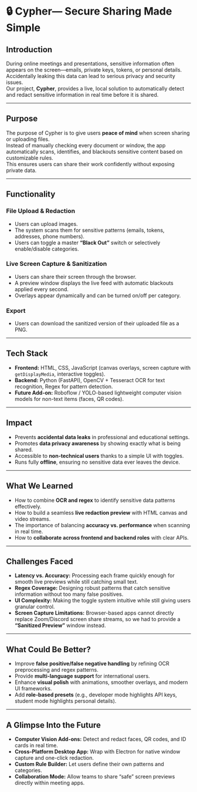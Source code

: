 # 🔒 Cypher— Secure Sharing Made Simple

## Introduction
During online meetings and presentations, sensitive information often appears on the screen—emails, private keys, tokens, or personal details. Accidentally leaking this data can lead to serious privacy and security issues.  
Our project, **Cypher**, provides a live, local solution to automatically detect and redact sensitive information in real time before it is shared.

---

## Purpose
The purpose of Cypher is to give users **peace of mind** when screen sharing or uploading files.  
Instead of manually checking every document or window, the app automatically scans, identifies, and blackouts sensitive content based on customizable rules.  
This ensures users can share their work confidently without exposing private data.

---

## Functionality

### **File Upload & Redaction**
- Users can upload images.  
- The system scans them for sensitive patterns (emails, tokens, addresses, phone numbers).  
- Users can toggle a master **“Black Out”** switch or selectively enable/disable categories.  

### **Live Screen Capture & Sanitization**
- Users can share their screen through the browser.  
- A preview window displays the live feed with automatic blackouts applied every second.  
- Overlays appear dynamically and can be turned on/off per category.  

### **Export**
- Users can download the sanitized version of their uploaded file as a PNG.  

---

## Tech Stack
- **Frontend:** HTML, CSS, JavaScript (canvas overlays, screen capture with `getDisplayMedia`, interactive toggles).  
- **Backend:** Python (FastAPI), OpenCV + Tesseract OCR for text recognition, Regex for pattern detection.  
- **Future Add-on:** Roboflow / YOLO-based lightweight computer vision models for non-text items (faces, QR codes).  

---

## Impact
- Prevents **accidental data leaks** in professional and educational settings.  
- Promotes **data privacy awareness** by showing exactly what is being shared.  
- Accessible to **non-technical users** thanks to a simple UI with toggles.  
- Runs fully **offline**, ensuring no sensitive data ever leaves the device.  

---

## What We Learned
- How to combine **OCR and regex** to identify sensitive data patterns effectively.  
- How to build a seamless **live redaction preview** with HTML canvas and video streams.  
- The importance of balancing **accuracy vs. performance** when scanning in real time.  
- How to **collaborate across frontend and backend roles** with clear APIs.  

---

## Challenges Faced
- **Latency vs. Accuracy:** Processing each frame quickly enough for smooth live previews while still catching small text.  
- **Regex Coverage:** Designing robust patterns that catch sensitive information without too many false positives.  
- **UI Complexity:** Making the toggle system intuitive while still giving users granular control.  
- **Screen Capture Limitations:** Browser-based apps cannot directly replace Zoom/Discord screen share streams, so we had to provide a **“Sanitized Preview”** window instead.  

---

## What Could Be Better?
- Improve **false positive/false negative handling** by refining OCR preprocessing and regex patterns.  
- Provide **multi-language support** for international users.  
- Enhance **visual polish** with animations, smoother overlays, and modern UI frameworks.  
- Add **role-based presets** (e.g., developer mode highlights API keys, student mode highlights personal details).  

---

## A Glimpse Into the Future
- **Computer Vision Add-ons:** Detect and redact faces, QR codes, and ID cards in real time.  
- **Cross-Platform Desktop App:** Wrap with Electron for native window capture and one-click redaction.  
- **Custom Rule Builder:** Let users define their own patterns and categories.  
- **Collaboration Mode:** Allow teams to share “safe” screen previews directly within meeting apps.  
